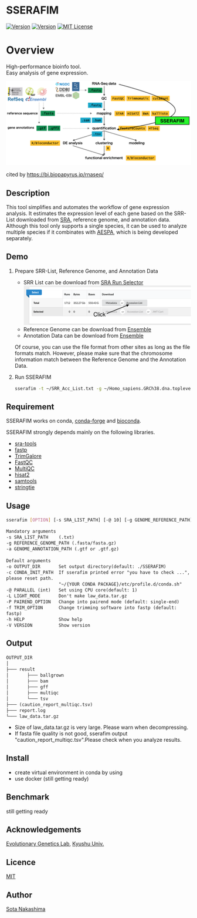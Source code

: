 SSERAFIM
====
[![Version](https://img.shields.io/badge/stable-main-gree)](https://github.com/Sota-Nakashima/SSERAFIM)
[![Version](https://img.shields.io/badge/OS-Linux-gree)](https://github.com/Sota-Nakashima/SSERAFIM)
[![MIT License](http://img.shields.io/badge/license-MIT-blue.svg?style=flat)](https://github.com/Sota-Nakashima/SSERAFIM/blob/main/LICENCE)
#  Overview
High-performance bioinfo tool.  
Easy analysis of gene expression.  

![img](https://github.com/Sota-Nakashima/SSERAFIM/blob/images/RNAseq.png)  

cited by https://bi.biopapyrus.jp/rnaseq/

## Description
This tool simplifies and automates the workflow of gene expression analysis.
It estimates the expression level of each gene based on the SRR-List downloaded from [SRA](https://www.ncbi.nlm.nih.gov/sra), reference genome, and annotation data.
Although this tool only supports a single species, it can be used to analyze multiple species if it combinates with [AESPA](https://github.com/Sota-Nakashima/AESPA), which is being developed separately.  

## Demo
1. Prepare SRR-List, Reference Genome, and Annotation Data  
   - SRR List can be download from [SRA Run Selector](https://0-www-ncbi-nlm-nih-gov.brum.beds.ac.uk/Traces/study/)  
   ![img](https://github.com/Sota-Nakashima/SSERAFIM/blob/images/SRR_LIST.png) 
   - Reference Genome can be download from [Ensemble](http://asia.ensembl.org/index.html)  
   - Annotation Data can be download from [Ensemble](http://asia.ensembl.org/index.html)

   Of course, you can use the file format from other sites as long as the file formats match. However, please make sure that the chromosome information match between the Reference Genome and the Annotation Data.

2. Run SSERAFIM
   ```bash:usage.sh
   sserafim -t ~/SRR_Acc_List.txt -g ~/Homo_sapiens.GRCh38.dna.toplevel.fa.gz　-a ~/Homo_sapiens.GRCh38.109.gtf.gz -@ 20
   ```
## Requirement
SSERAFIM works on conda, [conda-forge](https://github.com/conda-forge) and [bioconda](https://github.com/bioconda).  

SSERAFIM strongly depends mainly on the following libraries.  
* [sra-tools](https://github.com/ncbi/sra-tools)
* [fastp](https://github.com/OpenGene/fastp)
* [TrimGalore](https://github.com/FelixKrueger/TrimGalore)
* [FastQC](https://github.com/s-andrews/FastQC)
* [MultiQC](https://github.com/ewels/MultiQC)
* [hisat2](https://github.com/DaehwanKimLab/hisat2)
* [samtools](https://github.com/samtools/samtools)
* [stringtie](https://github.com/gpertea/stringtie)
## Usage
```bash:usage.sh
sserafim [OPTION] [-s SRA_LIST_PATH] [-@ 10] [-g GENOME_REFERENCE_PATH] [-a GENOME_ANNOTATION_PATH]
```
```
Mandatory arguments
-s SRA_LIST_PATH    (.txt)                                         
-g REFERENCE_GENOME_PATH (.fasta/fasta.gz)                      
-a GENOME_ANNOTATION_PATH (.gtf or .gtf.gz) 

Default arguments
-o OUTPUT_DIR       Set output directory(default: ./SSERAFIM)
-c CONDA_INIT_PATH  If sserafim printed error "you have to check ...", please reset path.
                    "~/{YOUR CONDA PACKAGE}/etc/profile.d/conda.sh"
-@ PARALLEL (int)   Set using CPU core(default: 1)
-L LIGHT_MODE       Don't make law_data.tar.gz
-P PAIREND_OPTION   Change into pairend mode (default: single-end)
-f TRIM_OPTION      Change trimming software into fastp (default: fastp)
-h HELP             Show help                 
-V VERSION          Show version
```

## Output
```
OUTPUT_DIR
│
├─── result
│       ├─── ballgrown
│       ├─── bam
│       ├─── gff
│       ├─── multiqc
│       └─── tsv
├─── (caution_report_multiqc.tsv)
├─── report.log
└─── law_data.tar.gz 
```
* Size of law_data.tar.gz is very large. Please warn when decompressing.
* If fasta file quality is not good, sserafim output "caution_report_multiqc.tsv".Please check when you analyze results.
## Install
* create virtual environment in conda by using 
* use docker (still getting ready)

## Benchmark
still getting ready
## Acknowledgements
[Evolutionary Genetics Lab](http://www.biology.kyushu-u.ac.jp/~kteshima/), [Kyushu Univ.](https://www.kyushu-u.ac.jp/en/)
## Licence

[MIT](https://github.com/Sota-Nakashima/SSERAFIM/blob/main/LICENCE)

## Author

[Sota Nakashima](https://github.com/Sota-Nakashima)